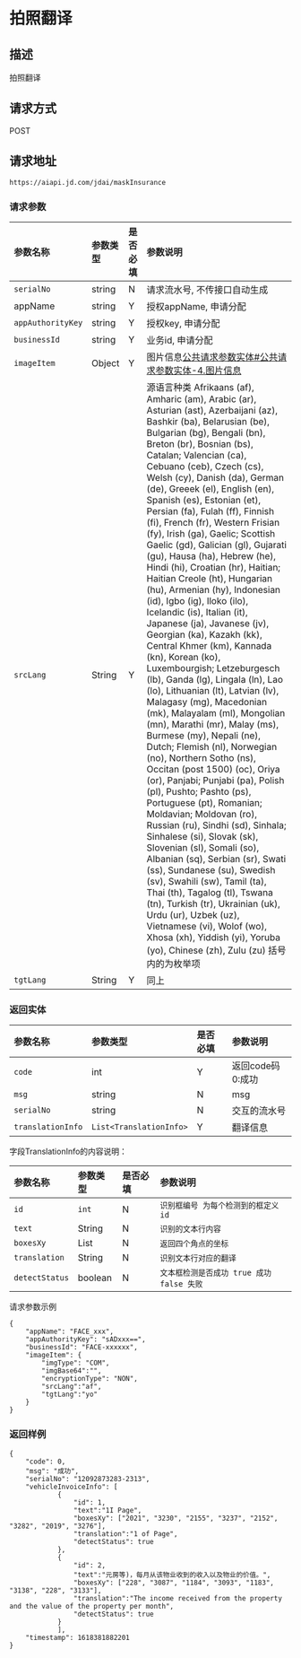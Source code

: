 # 拍照翻译


## 描述
拍照翻译

## 请求方式

POST

## 请求地址

```apl
https://aiapi.jd.com/jdai/maskInsurance
```

### 请求参数

| 参数名称          | 参数类型 | 是否必填 | 参数说明                                                     |
| :---------------- | :------- | :------- | :----------------------------------------------------------- |
| `serialNo`        | string   | N        | 请求流水号, 不传接口自动生成                                 |
| appName           | string   | Y        | 授权appName, 申请分配                                        |
| `appAuthorityKey` | string   | Y        | 授权key, 申请分配                                            |
| `businessId`      | string   | Y        | 业务id, 申请分配                                             |
| `imageItem`       | Object   | Y        | 图片信息[公共请求参数实体#公共请求参数实体-4.图片信息](https://cf.jd.com/pages/viewpage.action?pageId=138528176#id-公共请求参数实体-公共请求参数实体-4.图片信息) |
| `srcLang`         | String   | Y        | 源语言种类 Afrikaans (af), Amharic (am), Arabic (ar), Asturian (ast), Azerbaijani (az), Bashkir (ba), Belarusian (be), Bulgarian (bg), Bengali (bn), Breton (br), Bosnian (bs), Catalan; Valencian (ca), Cebuano (ceb), Czech (cs), Welsh (cy), Danish (da), German (de), Greeek (el), English (en), Spanish (es), Estonian (et), Persian (fa), Fulah (ff), Finnish (fi), French (fr), Western Frisian (fy), Irish (ga), Gaelic; Scottish Gaelic (gd), Galician (gl), Gujarati (gu), Hausa (ha), Hebrew (he), Hindi (hi), Croatian (hr), Haitian; Haitian Creole (ht), Hungarian (hu), Armenian (hy), Indonesian (id), Igbo (ig), Iloko (ilo), Icelandic (is), Italian (it), Japanese (ja), Javanese (jv), Georgian (ka), Kazakh (kk), Central Khmer (km), Kannada (kn), Korean (ko), Luxembourgish; Letzeburgesch (lb), Ganda (lg), Lingala (ln), Lao (lo), Lithuanian (lt), Latvian (lv), Malagasy (mg), Macedonian (mk), Malayalam (ml), Mongolian (mn), Marathi (mr), Malay (ms), Burmese (my), Nepali (ne), Dutch; Flemish (nl), Norwegian (no), Northern Sotho (ns), Occitan (post 1500) (oc), Oriya (or), Panjabi; Punjabi (pa), Polish (pl), Pushto; Pashto (ps), Portuguese (pt), Romanian; Moldavian; Moldovan (ro), Russian (ru), Sindhi (sd), Sinhala; Sinhalese (si), Slovak (sk), Slovenian (sl), Somali (so), Albanian (sq), Serbian (sr), Swati (ss), Sundanese (su), Swedish (sv), Swahili (sw), Tamil (ta), Thai (th), Tagalog (tl), Tswana (tn), Turkish (tr), Ukrainian (uk), Urdu (ur), Uzbek (uz), Vietnamese (vi), Wolof (wo), Xhosa (xh), Yiddish (yi), Yoruba (yo), Chinese (zh), Zulu (zu)    括号内的为枚举项 |
| `tgtLang`         | String   | Y        | 同上                                                         |

###  返回实体

| 参数名称          | 参数类型                | 是否必填 | 参数说明         |
| :---------------- | :---------------------- | :------- | :--------------- |
| `code`            | int                     | Y        | 返回code码0:成功 |
| `msg`             | string                  | N        | msg              |
| `serialNo`        | string                  | N        | 交互的流水号     |
| `translationInfo` | `List<TranslationInfo>` | Y        | 翻译信息         |

字段TranslationInfo的内容说明：

| 参数名称       | 参数类型     | 是否必填 | 参数说明                                   |
| :------------- | :----------- | :------- | :----------------------------------------- |
| `id`           | `int`        | N        | `识别框编号 为每个检测到的框定义id`        |
| `text`         | String       | N        | `识别的文本行内容`                         |
| `boxesXy`      | List<String> | N        | `返回四个角点的坐标`                       |
| `translation`  | String       | N        | `识别文本行对应的翻译`                     |
| `detectStatus` | boolean      | N        | `文本框检测是否成功 true 成功  false 失败` |

请求参数示例

```
{
	"appName": "FACE_xxx",
	"appAuthorityKey": "sADxxx==",
	"businessId": "FACE-xxxxxx",
	"imageItem": {
		"imgType": "COM",
		"imgBase64":"",
		"encryptionType": "NON",
		"srcLang":"af",
		"tgtLang":"yo"
	}
}
```



### 返回样例

```
{
    "code": 0,
    "msg": "成功",
    "serialNo": "12092873283-2313",
    "vehicleInvoiceInfo": [
			{
				"id": 1,
 				"text":"1I Page", 
 				"boxesXy": ["2021", "3230", "2155", "3237", "2152", "3282", "2019", "3276"], 
 				"translation":"1 of Page", 
 				"detectStatus": true
			},
   			{
				"id": 2,
 				"text":"元房等)，每月从该物业收到的收入以及物业的价值。", 
 				"boxesXy": ["228", "3087", "1184", "3093", "1183", "3138", "228", "3133"], 
 				"translation":"The income received from the property and the value of the property per month", 
 				"detectStatus": true
			}
			],
    "timestamp": 1618381882201
}
```

